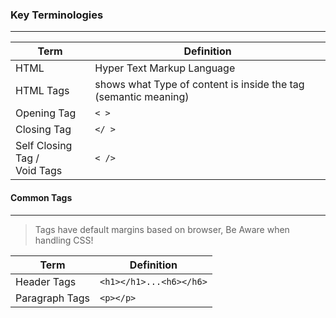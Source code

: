 ### Key Terminologies
---
| Term | Definition |
| ---- | --------------------- |
| HTML | Hyper Text Markup Language |
| HTML Tags | shows what Type of content is inside the tag (semantic meaning) |
| Opening Tag | `< >` |
| Closing Tag | `</ >` |
| Self Closing Tag /<br> Void Tags | `< />` |

#### Common Tags
---

> Tags have default margins based on browser, Be Aware when handling CSS!

| Term | Definition |
| ---- | --------------------- |
| Header Tags | `<h1></h1>...<h6></h6>` | |
| Paragraph Tags | `<p></p>` |
